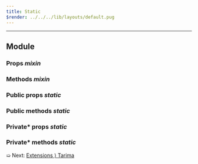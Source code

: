 ```yaml
---
title: Static
$render: ../../../lib/layouts/default.pug
---
```


---

## Module

### Props <var>mixin</var>
### Methods <var>mixin</var>

### Public props <var>static</var>
### Public methods <var>static</var>

### Private* props <var>static</var>
### Private* methods <var>static</var>

➯ Next: [Extensions &rangle; Tarima](./docs/extensions/tarima)
